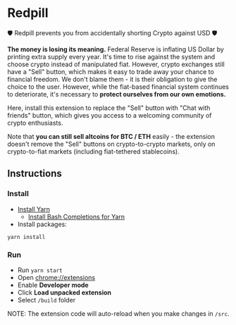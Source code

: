 # Redpill

🛡 Redpill prevents you from accidentally shorting Crypto against USD 🛡

**The money is losing its meaning.** Federal Reserve is inflating US Dollar by printing extra supply every year. It's time to rise against the system and choose crypto instead of manipulated fiat. However, crypto exchanges still have a "Sell" button, which makes it easy to trade away your chance to financial freedom. We don't blame them - it is their obligation to give the choice to the user. However, while the fiat-based financial system continues to deteriorate, it's necessary to **protect ourselves from our own emotions.**

Here, install this extension to replace the "Sell" button with "Chat with friends" button, which gives you access to a welcoming community of crypto enthusiasts.

Note that **you can still sell altcoins for BTC / ETH** easily - the extension doesn't remove the "Sell" buttons on crypto-to-crypto markets, only on crypto-to-fiat markets (including fiat-tethered stablecoins).

## Instructions

### Install

* [Install Yarn](https://classic.yarnpkg.com/en/docs/install)
  * [Install Bash Completions for Yarn](https://github.com/dsifford/yarn-completion)
* Install packages:

```
yarn install
```

### Run

* Run `yarn start`
* Open [chrome://extensions](chrome://extensions)
* Enable **Developer mode**
* Click **Load unpacked extension**
* Select `/build` folder

NOTE: The extension code will auto-reload when you make changes in `/src`.
